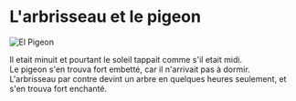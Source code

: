 # L'arbrisseau et le pigeon

![El Pigeon](https://lemagdesanimaux.ouest-france.fr/images/dossiers/2020-11/pigeon-biset-084252.jpg)

Il etait minuit et pourtant le soleil tappait comme s'il etait midi.   
Le pigeon s'en trouva fort embetté, car il n'arrivait pas à dormir.  
L'arbrisseau par contre devint un arbre en quelques heures seulement, et s'en trouva fort enchanté. 
